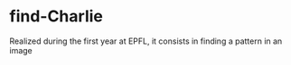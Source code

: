 # find-Charlie
Realized during the first year at EPFL, it consists in finding a pattern in an image

